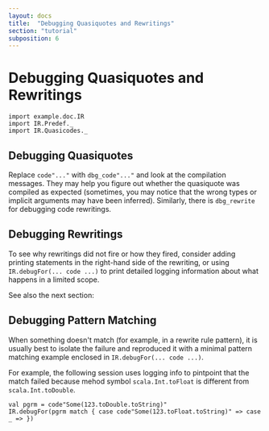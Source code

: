 ```yaml
---
layout: docs
title:  "Debugging Quasiquotes and Rewritings"
section: "tutorial"
subposition: 6
---
```


# Debugging Quasiquotes and Rewritings

```tut:invisible
import example.doc.IR
import IR.Predef._
import IR.Quasicodes._
```

## Debugging Quasiquotes

Replace `code"..."` with `dbg_code"..."` and look at the compilation messages.
They may help you figure out whether the quasiquote was compiled as expected
(sometimes, you may notice that the wrong types or implicit arguments may have been inferred).
Similarly, there is `dbg_rewrite` for debugging code rewritings.

## Debugging Rewritings

To see why rewritings did not fire or how they fired,
consider adding printing statements in the right-hand side of the rewriting,
or using `IR.debugFor(... code ...)`
to print detailed logging information about what happens in a limited scope.

See also the next section:

## Debugging Pattern Matching

When something doesn't match (for example, in a rewrite rule pattern),
it is usually best to isolate the failure and reproduced it
with a minimal pattern matching example enclosed in `IR.debugFor(... code ...)`.

For example, the following session uses logging info to pintpoint that the match failed because
mehod symbol `scala.Int.toFloat` is different from `scala.Int.toDouble`.

```tut
val pgrm = code"Some(123.toDouble.toString)"
IR.debugFor(pgrm match { case code"Some(123.toFloat.toString)" => case _ => })
```


